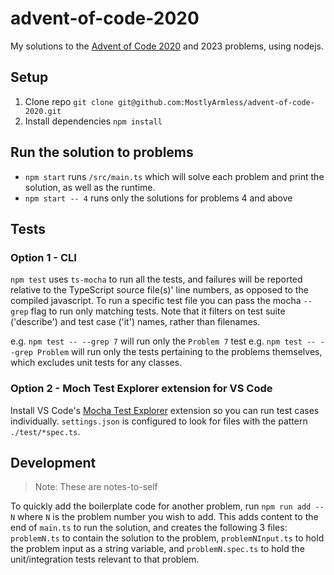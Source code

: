 # advent-of-code-2020

My solutions to the [Advent of Code 2020](https://adventofcode.com/2020) and 2023 problems, using nodejs.

## Setup

1. Clone repo `git clone git@github.com:MostlyArmless/advent-of-code-2020.git`
2. Install dependencies `npm install`

## Run the solution to problems

* `npm start` runs `/src/main.ts` which will solve each problem and print the solution, as well as the runtime.
* `npm start -- 4` runs only the solutions for problems 4 and above

## Tests

### Option 1 - CLI

`npm test` uses `ts-mocha` to run all the tests, and failures will be reported relative to the TypeScript source file(s)' line numbers, as opposed to the compiled javascript.
To run a specific test file you can pass the mocha `--grep` flag to run only matching tests. Note that it filters on test suite ('describe') and test case ('it') names, rather than filenames.

e.g. `npm test -- --grep 7` will run only the `Problem 7` test
e.g. `npm test -- --grep Problem` will run only the tests pertaining to the problems themselves, which excludes unit tests for any classes.

### Option 2 - Moch Test Explorer extension for VS Code

Install VS Code's [Mocha Test Explorer](https://marketplace.visualstudio.com/items?itemName=hbenl.vscode-mocha-test-adapter) extension so you can run test cases individually. `settings.json` is configured to look for files with the pattern `./test/*spec.ts`.

## Development

> Note: These are notes-to-self

To quickly add the boilerplate code for another problem, run `npm run add -- N` where `N` is the problem number you wish to add. This adds content to the end of `main.ts` to run the solution, and creates the following 3 files: `problemN.ts` to contain the solution to the problem, `problemNInput.ts` to hold the problem input as a string variable, and `problemN.spec.ts` to hold the unit/integration tests relevant to that problem.
